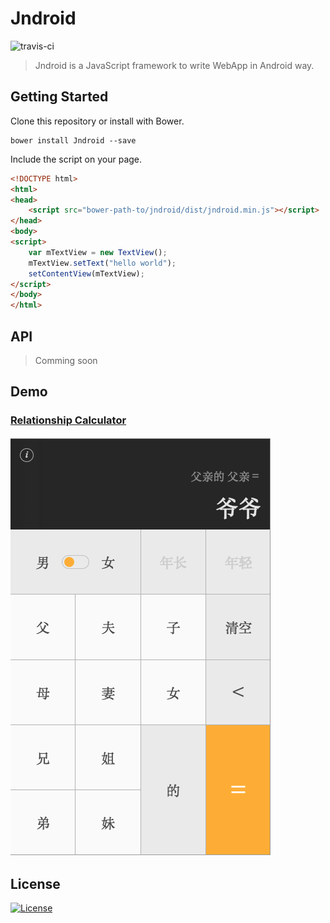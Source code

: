 # Jndroid

![travis-ci](https://api.travis-ci.org/GTBrowser/Jndroid.js.svg?branch=master)

> Jndroid is a JavaScript framework to write WebApp in Android way.

## Getting Started

Clone this repository or install with Bower.

```
bower install Jndroid --save
```

Include the script on your page.

```html
<!DOCTYPE html>
<html>
<head>
	<script src="bower-path-to/jndroid/dist/jndroid.min.js"></script>
</head>
<body>
<script>
	var mTextView = new TextView();
	mTextView.setText("hello world");
	setContentView(mTextView);
</script>
</body>
</html>
```

## API

> Comming soon

## Demo

### [Relationship Calculator](http://lite.mb.lenovomm.com/rcalc/)

![rcalc](https://raw.githubusercontent.com/GTBrowser/Jndroid.js/master/screenshots/relationship.png)

## License    

[![License](https://img.shields.io/github/license/GTBrowser/Jndroid.js.svg)](https://github.com/GTBrowser/Jndroid.js)



